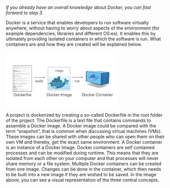 *If you already have an overall knowledge about Docker, you can fast forward to step 3.*

Docker is a service that enables developers to run software virtually anywhere, without having to worry about aspects of the environment (for example dependencies, libraries and different OS:es). It enables this by ultimately providing isolated containers in which the software is run. What containers are and how they are created will be explained below.

<img src="https://github.com/christinasunnegardh/katacoda-scenarios/blob/master/dockertutorial/assets/1.png?raw=true" alt="Docker" width="350px" />

A project is dockerized by creating a so-called Dockerfile in the root folder of the project. The Dockerfile is a text file that contains commands to assemble a Docker image. A Docker image could be compared with the term “snapshot”, that is common when discussing virtual machines (VMs). These images can be shared with other people who can open them on their own VM and thereby, get the exact same environment. A Docker container is an instance of a Docker Image. Docker containers are self contained processes and can be modified during runtime. This means that they are isolated from each other on your computer and that processes will never share memory or a file system. Multiple Docker containers can be created from one image. Changes can be done in the container, which then needs to be built into a new image if they are wished to be saved. In the image above, you can see a visual representation of the three central concepts.
